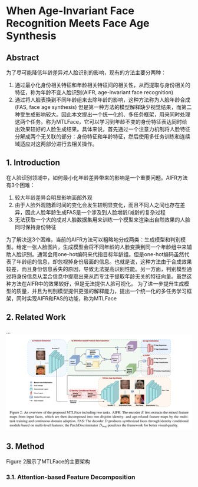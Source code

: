 # When Age-Invariant Face Recognition Meets Face Age Synthesis

## Abstract
为了尽可能降低年龄差异对人脸识别的影响，现有的方法主要分两种：
1. 通过最小化身份相关特征和年龄相关特征间的相关性，从而提取与身份相关的特征，称为年龄不变人脸识别(AIFR, age-invariant face recognition)
2. 通过将人脸表换到不同年龄组来去除年龄的影响，这种方法称为人脸年龄合成(FAS, face age synthesis)
但是第一种方法的模型解释缺少视觉结果，而第二种受生成影响较大。因此本文提出一个统一化的、多任务框架，用来同时处理这两个任务。称为MTLFace，它可以学习到年龄不变的身份特征表达同时给出效果较好的人脸生成结果。具体来说，首先通过一个注意力机制将人脸特征分解成两个无关联的部分：身份特征和年龄特征，然后使用多任务训练和连续域适应对这两部分进行去相关操作。

## 1. Introduction
在人脸识别领域中，如何最小化年龄差异带来的影响是一个重要问题。AIFR方法有3个困难：
1. 较大年龄差异会明显影响面部外观
2. 由于人脸外观随着时间的变化会发生较明显变化，而且不同人之间也存在差异，因此人脸年龄生成FAS是一个涉及到人脸增龄/减龄的复杂过程
3. 无法获取一个大的成对人脸数据集用来训练一个模型来渲染出自然效果的人脸同时保持身份特征

为了解决这3个困难，当前的AIFR方法可以粗略地分成两类：生成模型和判别模型。给定一张人脸图片，生成模型会将不同年龄的人脸变换到同一个年龄组中来辅助人脸识别。通常会用one-hot编码来代指目标年龄组。但是one-hot编码虽然代表了年龄组的信息，却忽视掉身份层面的信息。也就是说，这种方法由于合成效果较差，而且身份信息丢失的原因，导致无法提高识别性能。另一方面，判别模型通过将身份信息从混合信息中提取出来从而专注于提取年龄无关的特征向量。虽然这种方法在AIFR中的效果较好，但是无法提供人脸可视化。
为了进一步提升生成模型的质量，并且为判别模型提供更强的解释能力，提出一个统一化的多任务学习框架，同时实现AIFR和FAS的功能，称为MTLFace

## 2. Related Work
...
![Figure 2](2.png 'Figure 2')
## 3. Method
Figure 2展示了MTLFace的主要架构
### 3.1. Attention-based Feature Decomposition
